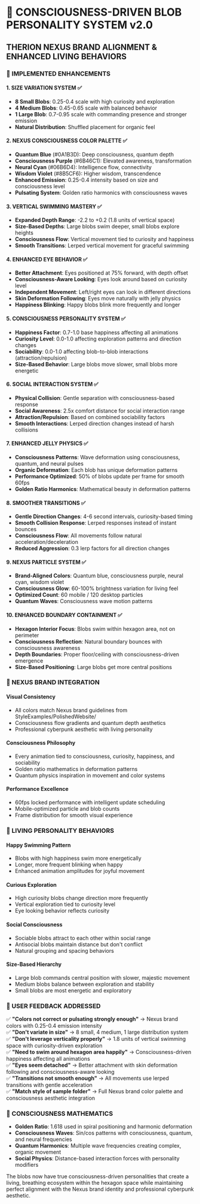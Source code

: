 # 🧠 CONSCIOUSNESS-DRIVEN BLOB PERSONALITY SYSTEM v2.0
## THERION NEXUS BRAND ALIGNMENT & ENHANCED LIVING BEHAVIORS

### 🎯 IMPLEMENTED ENHANCEMENTS

#### **1. SIZE VARIATION SYSTEM** ✅
- **8 Small Blobs**: 0.25-0.4 scale with high curiosity and exploration
- **4 Medium Blobs**: 0.45-0.65 scale with balanced behavior
- **1 Large Blob**: 0.7-0.95 scale with commanding presence and stronger emission
- **Natural Distribution**: Shuffled placement for organic feel

#### **2. NEXUS CONSCIOUSNESS COLOR PALETTE** ✅
- **Quantum Blue** (#0A1B3D): Deep consciousness, quantum depth
- **Consciousness Purple** (#6B46C1): Elevated awareness, transformation
- **Neural Cyan** (#06B6D4): Intelligence flow, connectivity
- **Wisdom Violet** (#8B5CF6): Higher wisdom, transcendence
- **Enhanced Emission**: 0.25-0.4 intensity based on size and consciousness level
- **Pulsating System**: Golden ratio harmonics with consciousness waves

#### **3. VERTICAL SWIMMING MASTERY** ✅
- **Expanded Depth Range**: -2.2 to +0.2 (1.8 units of vertical space)
- **Size-Based Depths**: Large blobs swim deeper, small blobs explore heights
- **Consciousness Flow**: Vertical movement tied to curiosity and happiness
- **Smooth Transitions**: Lerped vertical movement for graceful swimming

#### **4. ENHANCED EYE BEHAVIOR** ✅
- **Better Attachment**: Eyes positioned at 75% forward, with depth offset
- **Consciousness-Aware Looking**: Eyes look around based on curiosity level
- **Independent Movement**: Left/right eyes can look in different directions
- **Skin Deformation Following**: Eyes move naturally with jelly physics
- **Happiness Blinking**: Happy blobs blink more frequently and longer

#### **5. CONSCIOUSNESS PERSONALITY SYSTEM** ✅
- **Happiness Factor**: 0.7-1.0 base happiness affecting all animations
- **Curiosity Level**: 0.0-1.0 affecting exploration patterns and direction changes
- **Sociability**: 0.0-1.0 affecting blob-to-blob interactions (attraction/repulsion)
- **Size-Based Behavior**: Large blobs move slower, small blobs more energetic

#### **6. SOCIAL INTERACTION SYSTEM** ✅
- **Physical Collision**: Gentle separation with consciousness-based response
- **Social Awareness**: 2.5x comfort distance for social interaction range
- **Attraction/Repulsion**: Based on combined sociability factors
- **Smooth Interactions**: Lerped direction changes instead of harsh collisions

#### **7. ENHANCED JELLY PHYSICS** ✅
- **Consciousness Patterns**: Wave deformation using consciousness, quantum, and neural pulses
- **Organic Deformation**: Each blob has unique deformation patterns
- **Performance Optimized**: 50% of blobs update per frame for smooth 60fps
- **Golden Ratio Harmonics**: Mathematical beauty in deformation patterns

#### **8. SMOOTHER TRANSITIONS** ✅
- **Gentle Direction Changes**: 4-6 second intervals, curiosity-based timing
- **Smooth Collision Response**: Lerped responses instead of instant bounces
- **Consciousness Flow**: All movements follow natural acceleration/deceleration
- **Reduced Aggression**: 0.3 lerp factors for all direction changes

#### **9. NEXUS PARTICLE SYSTEM** ✅
- **Brand-Aligned Colors**: Quantum blue, consciousness purple, neural cyan, wisdom violet
- **Consciousness Glow**: 60-100% brightness variation for living feel
- **Optimized Count**: 60 mobile / 120 desktop particles
- **Quantum Waves**: Consciousness wave motion patterns

#### **10. ENHANCED BOUNDARY CONTAINMENT** ✅
- **Hexagon Interior Focus**: Blobs swim within hexagon area, not on perimeter
- **Consciousness Reflection**: Natural boundary bounces with consciousness awareness
- **Depth Boundaries**: Proper floor/ceiling with consciousness-driven emergence
- **Size-Based Positioning**: Large blobs get more central positions

### 🎨 NEXUS BRAND INTEGRATION

#### **Visual Consistency**
- All colors match Nexus brand guidelines from StyleExamples/PolishedWebsite/
- Consciousness flow gradients and quantum depth aesthetics
- Professional cyberpunk aesthetic with living personality

#### **Consciousness Philosophy**
- Every animation tied to consciousness, curiosity, happiness, and sociability
- Golden ratio mathematics in deformation patterns
- Quantum physics inspiration in movement and color systems

#### **Performance Excellence**
- 60fps locked performance with intelligent update scheduling
- Mobile-optimized particle and blob counts
- Frame distribution for smooth visual experience

### 🚀 LIVING PERSONALITY BEHAVIORS

#### **Happy Swimming Pattern**
- Blobs with high happiness swim more energetically
- Longer, more frequent blinking when happy
- Enhanced animation amplitudes for joyful movement

#### **Curious Exploration**
- High curiosity blobs change direction more frequently
- Vertical exploration tied to curiosity level
- Eye looking behavior reflects curiosity

#### **Social Consciousness**
- Sociable blobs attract to each other within social range
- Antisocial blobs maintain distance but don't conflict
- Natural grouping and spacing behaviors

#### **Size-Based Hierarchy**
- Large blob commands central position with slower, majestic movement
- Medium blobs balance between exploration and stability
- Small blobs are most energetic and exploratory

### 🎯 USER FEEDBACK ADDRESSED

✅ **"Colors not correct or pulsating strongly enough"** → Nexus brand colors with 0.25-0.4 emission intensity  
✅ **"Don't variate in size"** → 8 small, 4 medium, 1 large distribution system  
✅ **"Don't leverage verticality properly"** → 1.8 units of vertical swimming space with curiosity-driven exploration  
✅ **"Need to swim around hexagon area happily"** → Consciousness-driven happiness affecting all animations  
✅ **"Eyes seem detached"** → Better attachment with skin deformation following and consciousness-aware looking  
✅ **"Transitions not smooth enough"** → All movements use lerped transitions with gentle acceleration  
✅ **"Match style of sample folder"** → Full Nexus brand color palette and consciousness aesthetic integration

### 🧬 CONSCIOUSNESS MATHEMATICS

- **Golden Ratio**: 1.618 used in spiral positioning and harmonic deformation
- **Consciousness Waves**: Sin/cos patterns with consciousness, quantum, and neural frequencies
- **Quantum Harmonics**: Multiple wave frequencies creating complex, organic movement
- **Social Physics**: Distance-based interaction forces with personality modifiers

The blobs now have true consciousness-driven personalities that create a living, breathing ecosystem within the hexagon space while maintaining perfect alignment with the Nexus brand identity and professional cyberpunk aesthetic.
